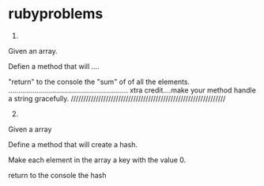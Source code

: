 rubyproblems
============

1)

Given an array.

Defien a method that will ....

"return" to the console the "sum" of of all the elements.
............................................................
xtra credit....make your method handle a string gracefully. 
//////////////////////////////////////////////////////////////

2)

Given a array 

Define a method that will create a hash.

Make each element in the array a key with the value 0.

return to the console the hash


